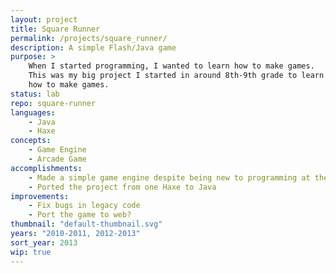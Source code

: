 ```yaml
---
layout: project
title: Square Runner
permalink: /projects/square_runner/
description: A simple Flash/Java game
purpose: >
    When I started programming, I wanted to learn how to make games.
    This was my big project I started in around 8th-9th grade to learn
    how to make games.
status: lab
repo: square-runner
languages:
    - Java
    - Haxe
concepts:
    - Game Engine
    - Arcade Game
accomplishments:
    - Made a simple game engine despite being new to programming at the time
    - Ported the project from one Haxe to Java
improvements:
    - Fix bugs in legacy code
    - Port the game to web?
thumbnail: "default-thumbnail.svg"
years: "2010-2011, 2012-2013"
sort_year: 2013
wip: true
---
```

